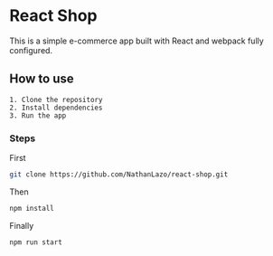 # React Shop

This is a simple e-commerce app built with React and webpack fully configured.

## How to use

    1. Clone the repository
    2. Install dependencies
    3. Run the app

### Steps

First
```bash
git clone https://github.com/NathanLazo/react-shop.git
```
Then
```bash
npm install
```
Finally
```bash
npm run start
```


